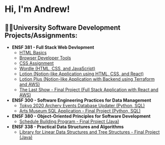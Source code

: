 <h1>Hi, I'm Andrew!</h1>

<h2>👨‍💻University Software Development Projects/Assignments:</h2>

- <b>ENSF 381 - Full Stack Web Devlopment</b>
  - [HTML Basics](https://github.com/ucalgary-ensf381/assignment-02-html-basics-andrew-duong)
  - [Browser Developer Tools](https://github.com/ucalgary-ensf381/assignment-03-dev-tools-andrew-duong)
  - [CSS Assignment](https://github.com/ucalgary-ensf381/assignment-04-css-andrew-duong)
  - [Wordle (HTML, CSS, and JavaScript)](https://github.com/ucalgary-ensf381/assignment-05-wordle-andrew-duong)
  - [Lotion (Notion-like Application using HTML, CSS, and React)](https://github.com/ucalgary-ensf381/assignment-06-lotion-andrew-duong)
  - [Lotion Plus (Notion-like Application with Backend using Terraform and AWS)](https://github.com/ucalgary-ensf381/assignment-07-lotion-plus-andrew-and-joseph)
  - [The Last Show - Final Project (Full Stack Application with React and AWS)](https://github.com/ucalgary-ensf381/the-last-show-joseph-and-andrew)
- <b>ENSF 300 - Software Engineering Practices for Data Management</b>
  - [Tokyo 2020 Archery Events Database Updater (Python, SQL)](https://github.com/Maan-Khedr-ENSF-300/assignment-5-olympicarchery-application-foo)
  - [Arts Museum SQL Application - Final Project (Python, SQL)](https://github.com/Maan-Khedr-ENSF-300/museum-project-foo)
- <b>ENSF 380 - Object-Oriented Principles for Software Development</b>
  - [Schedule Building Program - Final Project (Java)](https://github.com/freshmint7/ENSF380-Final-Project)
- <b>ENSF 338 - Practical Data Structures and Algorithms</b>
  - [Library for Linear Data Structures and Tree Structures - Final Project (Java)](https://github.com/andrew-duong/finalproject338)

<!--
**andrew-duong/andrew-duong** is a ✨ _special_ ✨ repository because its `README.md` (this file) appears on your GitHub profile.

Here are some ideas to get you started:

- 🔭 I’m currently working on ...
- 🌱 I’m currently learning ...
- 👯 I’m looking to collaborate on ...
- 🤔 I’m looking for help with ...
- 💬 Ask me about ...
- 📫 How to reach me: ...
- 😄 Pronouns: ...
- ⚡ Fun fact: ...
-->
